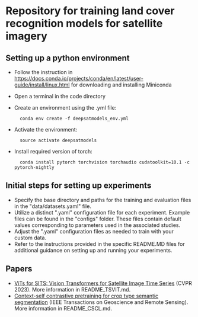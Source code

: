 # Repository for training land cover recognition models for satellite imagery

## Setting up a python environment
- Follow the instruction in https://docs.conda.io/projects/conda/en/latest/user-guide/install/linux.html for downloading and installing Miniconda

- Open a terminal in the code directory

- Create an environment using the .yml file:

        conda env create -f deepsatmodels_env.yml

- Activate the environment:

	    source activate deepsatmodels   

- Install required version of torch:

	    conda install pytorch torchvision torchaudio cudatoolkit=10.1 -c pytorch-nightly

## Initial steps for setting up experiments
- Specify the base directory and paths for the training and evaluation files in the "data/datasets.yaml" file.
- Utilize a distinct ".yaml" configuration file for each experiment. Example files can be found in the "configs" folder. These files contain default values corresponding to parameters used in the associated studies.
- Adjust the ".yaml" configuration files as needed to train with your custom data.
- Refer to the instructions provided in the specific README.MD files for additional guidance on setting up and running your experiments.

## Papers
- [ViTs for SITS: Vision Transformers for Satellite Image Time Series](https://arxiv.org/abs/2301.04944) (CVPR 2023). More information in README_TSVIT.md.
- [Context-self contrastive pretraining for crop type semantic segmentation](https://ieeexplore.ieee.org/document/9854891) (IEEE Transactions on Geoscience and Remote Sensing). More information in README_CSCL.md.

